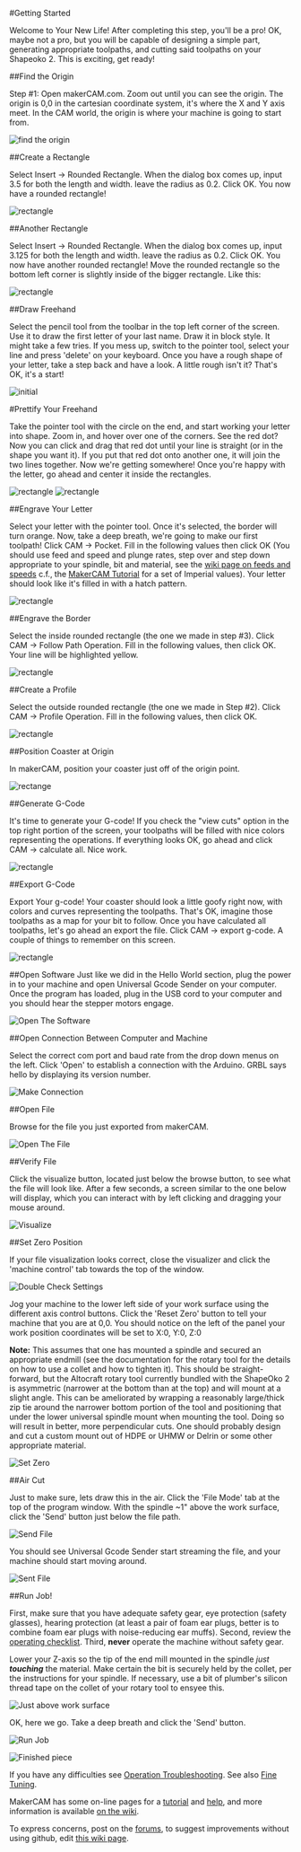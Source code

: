 #Getting Started

Welcome to Your New Life! After completing this step, you'll be a pro! OK, maybe not a pro, but you will be capable of designing a simple part, generating appropriate toolpaths, and cutting said toolpaths on your Shapeoko 2. This is exciting, get ready!


##Find the Origin

Step #1: Open makerCAM.com. Zoom out until you can see the origin. The origin is 0,0 in the cartesian coordinate system, it's where the X and Y axis meet. In the CAM world, the origin is where your machine is going to start from.

![find the origin](firstjob/mc_origin.png)


##Create a Rectangle

Select Insert -> Rounded Rectangle. When the dialog box comes up, input 3.5 for both the length and width. leave the radius as 0.2. Click OK. You now have a rounded rectangle!

![rectangle](firstjob/mc_rr1.png)


##Another Rectangle

Select Insert -> Rounded Rectangle. When the dialog box comes up, input 3.125 for both the length and width. leave the radius as 0.2. Click OK. You now have another rounded rectangle! Move the rounded rectangle so the bottom left corner is slightly inside of the bigger rectangle. Like this:

![rectangle](firstjob/mc_rr2.png)


##Draw Freehand

Select the pencil tool from the toolbar in the top left corner of the screen. Use it to draw the first letter of your last name. Draw it in block style. It might take a few tries. If you mess up, switch to the pointer tool, select your line and press 'delete' on your keyboard. Once you have a rough shape of your letter, take a step back and have a look. A little rough isn't it? That's OK, it's a start!

![initial](firstjob/mc_initial1.png)


#Prettify Your Freehand

Take the pointer tool with the circle on the end, and start working your letter into shape. Zoom in, and hover over one of the corners. See the red dot? Now you can click and drag that red dot until your line is straight (or in the shape you want it). If you put that red dot onto another one, it will join the two lines together. Now we're getting somewhere! Once you're happy with the letter, go ahead and center it inside the rectangles.

![rectangle](firstjob/mc_initial2.png)
![rectangle](firstjob/mc_initial3.png)


##Engrave Your Letter

Select your letter with the pointer tool. Once it's selected, the border will turn orange. Now, take a deep breath, we're going to make our first toolpath! Click CAM -> Pocket. Fill in the following values then click OK (You should use feed and speed and plunge rates, step over and step down appropriate to your spindle, bit and material, see the [wiki page on feeds and speeds](http://www.shapeoko.com/wiki/index.php/Materials) c.f., the [MakerCAM Tutorial](http://www.makercam.com/tutorial.html) for a set of Imperial values). Your letter should look like it's filled in with a hatch pattern.

![rectangle](firstjob/mc_engrave_letter.png)


##Engrave the Border

Select the inside rounded rectangle (the one we made in step #3). Click CAM -> Follow Path Operation. Fill in the following values, then click OK. Your line will be highlighted yellow.

![rectangle](firstjob/mc_engrave_edge.png)


##Create a Profile

Select the outside rounded rectangle (the one we made in Step #2). Click CAM -> Profile Operation. Fill in the following values, then click OK.

![rectangle](firstjob/mc_profile.png)


##Position Coaster at Origin

In makerCAM, position your coaster just off of the origin point.

![rectange](firstjob/mc_origin_shapes.png)


##Generate G-Code

It's time to generate your G-code! If you check the "view cuts" option in the top right portion of the screen, your toolpaths will be filled with nice colors representing the operations. If everything looks OK, go ahead and click CAM -> calculate all. Nice work.

![rectangle](firstjob/mc_calculate.png)


##Export G-Code

Export Your g-code! Your coaster should look a little goofy right now, with colors and curves representing the toolpaths. That's OK, imagine those toolpaths as a map for your bit to follow. Once you have calculated all toolpaths, let's go ahead an export the file. Click CAM -> export g-code. A couple of things to remember on this screen.

![rectangle](firstjob/mc_export.png)


##Open Software
Just like we did in the Hello World section, plug the power in to your machine and open Universal Gcode Sender on your computer. Once the program has loaded, plug in the USB cord to your computer and you should hear the stepper motors engage.

![Open The Software](helloworld/ugs1.png)


##Open Connection Between Computer and Machine

Select the correct com port and baud rate from the drop down menus on the left.  Click 'Open' to establish a connection with the Arduino.  GRBL says hello by displaying its version number.

![Make Connection](http://placehold.it/800x400&text=image+of+open+connection+with+GRBL+version+displayed)


##Open File

Browse for the file you just exported from makerCAM.

![Open The File](http://placehold.it/800x400&text=image+of+open+file)


##Verify File

Click the visualize button, located just below the browse button, to see what the file will look like. After a few seconds, a screen similar to the one below will display, which you can interact with by left clicking and dragging your mouse around.

![Visualize](http://placehold.it/800x400&text=image+of+visualizer)


##Set Zero Position

If your file visualization looks correct, close the visualizer and click the 'machine control' tab towards the top of the window.

![Double Check Settings](firstjob/ugs_set_zero.png)

Jog your machine to the lower left side of your work surface using the different axis control buttons. Click the 'Reset Zero' button to tell your machine that you are at 0,0. You should notice on the left of the panel your work position coordinates will be set to X:0, Y:0, Z:0

**Note:** This assumes that one has mounted a spindle and secured an appropriate endmill (see the documentation for the rotary tool for the details on how to use a collet and how to tighten it). This should be straight-forward, but the Altocraft rotary tool currently bundled with the ShapeOko 2 is asymmetric (narrower at the bottom than at the top) and will mount at a slight angle. This can be ameliorated by wrapping a reasonably large/thick zip tie around the narrower bottom portion of the tool and positioning that under the lower universal spindle mount when mounting the tool. Doing so will result in better, more perpendicular cuts. One should probably design and cut a custom mount out of HDPE or UHMW or Delrin or some other appropriate material.

![Set Zero](helloworld/ugs4.png)


##Air Cut

Just to make sure, lets draw this in the air.  Click the 'File Mode' tab at the top of the program window. With the spindle ~1" above the work surface, click the 'Send' button just below the file path.

![Send File](http://placehold.it/800x400&text=image+of+sending+file)

You should see Universal Gcode Sender start streaming the file, and your machine should start moving around.

![Sent File](http://placehold.it/800x400&text=image+of+streaming+gcode)


##Run Job!

First, make sure that you have adequate safety gear, eye protection (safety glasses), hearing protection (at least a pair of foam ear plugs, better is to combine foam ear plugs with noise-reducing ear muffs). Second, review the [operating checklist](http://www.shapeoko.com/wiki/index.php/Operating_Checklist). Third, **never** operate the machine without safety gear. 

Lower your Z-axis so the tip of the end mill mounted in the spindle *just* ***touching*** the material. Make certain the bit is securely held by the collet, per the instructions for your spindle. If necessary, use a bit of plumber's silicon thread tape on the collet of your rotary tool to ensyee this.

![Just above work surface](firstjob/zero_Z.png)

OK, here we go. Take a deep breath and click the 'Send' button.

![Run Job](tPictures/inventables_Shapeoko_v2_milling_x800.jpg)

![Finished piece](firstjob/finished_2_x800.png)


If you have any difficulties see [Operation Troubleshooting](http://www.shapeoko.com/wiki/index.php/Operation_Troubleshooting). See also [Fine Tuning](www.shapeoko.com/wiki/index.php/Tuning).

MakerCAM has some on-line pages for a [tutorial](http://www.makercam.com/tutorial.html) and [help](http://www.makercam.com/help.html), and more information is available [on the wiki](http://www.shapeoko.com/wiki/index.php/MakerCAM).

To express concerns, post on the [forums](http://www.shapeoko.com/forum/index.php), to suggest improvements without using github, edit [this wiki page](http://www.shapeoko.com/wiki/index.php?title=Firstjob_1&action=edit&redlink=1).
